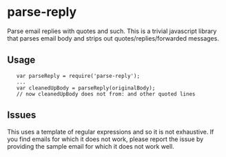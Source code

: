 # parse-reply

Parse email replies with quotes and such.  This is a trivial javascript library that parses email body and strips out quotes/replies/forwarded messages.

## Usage

```javascripot
   var parseReply = require('parse-reply');
   ...
   var cleanedUpBody = parseReply(originalBody);
   // now cleanedUpBody does not from: and other quoted lines
```

## Issues

This uses a template of regular expressions and so it is not exhaustive.  If you find emails for which it does not work, please report the issue by providing the sample email for which it does not work well.
   
